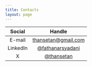```yaml
---
title: Contacts
layout: page
---
```

| **Social** |                          **Handle**                         |
|:----------:|:-----------------------------------------------------------:|
| E-mail     | [thansetan@gmail.com](mailto:thansetan@gmail.com)           |
| LinkedIn   | [@fathanarsyadani](https://linkedin.com/in/fathanarsyadani) |
| X          | [@thansetan](https://x.com/thansetan)                       |